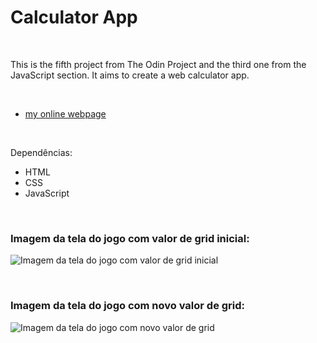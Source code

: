 # Calculator App
 

<br />

This is the fifth project from The Odin Project and the third one from the JavaScript section. It aims to create a web calculator app.

<br />

- [my online webpage]()


<br />

Dependências:

- HTML
- CSS
- JavaScript



<br />


### Imagem da tela do jogo com valor de grid inicial:

![Imagem da tela do jogo com valor de grid inicial](/public/images/)


<br />


### Imagem da tela do jogo com novo valor de grid:

![Imagem da tela do jogo com novo valor de grid](/public/images/)


<br />




<br />

<br />
<br />

